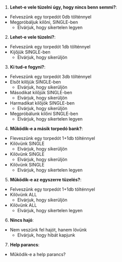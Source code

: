 

1. **Lehet-e vele tüzelni úgy, hogy nincs benn semmi?**:
  + Felveszünk egy torpedót 0db tölténnyel
  + Megpróbáljuk kilőni, SINGLE-ben
    + Elvárjuk, hogy sikertelen legyen


2. **Lehet-e vele tüzelni?**:
  + Felveszünk egy torpedót 1db tölténnyel
  + Kijőjük SINGLE-ben
    + Elvárjuk, hogy sikerüljön


3. **Ki tud-e fogyni?**: 
  + Felveszünk egy torpedót 3db tölténnyel
  + Elsőt kilőjük SINGLE-ben
    + Elvárjuk, hogy sikerüljön
  + Másodikat kilőjük SINGLE-ben
    + Elvárjuk, hogy sikerüljön
  + Harmadikat kilőjök SINGLE-ben
    + Elvárjuk, hogy sikerüljön
  + Megpróbálunk kilőni SINGLE-ben
    + Elvárjuk, hogy sikertelen legyen

4. **Működik-e a másik torpedó bank?**:
+ Fleveszünk egy torpedót 1+1db tölténnyel
+ Kilövünk SINGLE
  + Elvárjuk, hogy sikerüljön  
+ Kilövünk SINGLE
  + Elvárjuk, hogy sikerüljön
+ Kilövünk SINGLE
  + Elvárjuk, hogy sikertelen legyen

5. **Működik-e az egyszerre tüzelés?**:
+ Felveszünk egy torpedót 1+1db tölténnyel
+ Kilövünk ALL
  + Elvárjuk, hogy sikerüljön  
+ Kilövünk ALL
  + Elvárjuk, hogy sikertelen legyen

6. **Nincs hajó**:
+ Nem veszünk fel hajót, hanem lövünk
  + Elvárjuk, hogy hibát kapjunk

7. **Help parancs**:
+ Működik-e a help parancs?  